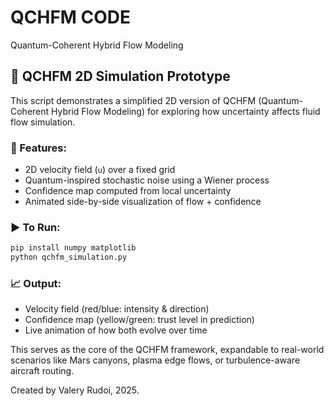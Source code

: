 # QCHFM CODE
Quantum-Coherent Hybrid Flow Modeling

## 🧪 QCHFM 2D Simulation Prototype

This script demonstrates a simplified 2D version of QCHFM (Quantum-Coherent Hybrid Flow Modeling) for exploring how uncertainty affects fluid flow simulation.

### 🔧 Features:
- 2D velocity field (`u`) over a fixed grid
- Quantum-inspired stochastic noise using a Wiener process
- Confidence map computed from local uncertainty
- Animated side-by-side visualization of flow + confidence

### ▶️ To Run:
```bash
pip install numpy matplotlib
python qchfm_simulation.py
```

### 📈 Output:
- Velocity field (red/blue: intensity & direction)
- Confidence map (yellow/green: trust level in prediction)
- Live animation of how both evolve over time

This serves as the core of the QCHFM framework, expandable to real-world scenarios like Mars canyons, plasma edge flows, or turbulence-aware aircraft routing.

Created by Valery Rudoi, 2025.
